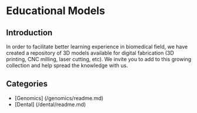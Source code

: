 # Educational Models
## Introduction
In order to facilitate better learning experience in biomedical field, we have created a repository of 3D models available for digital fabrication (3D printing, CNC milling, laser cutting, etc). We invite you to add to this growing collection and help spread the knowledge with us.
## Categories
* [Genomics] (/genomics/readme.md)
* [Dental] (/dental/readme.md)
